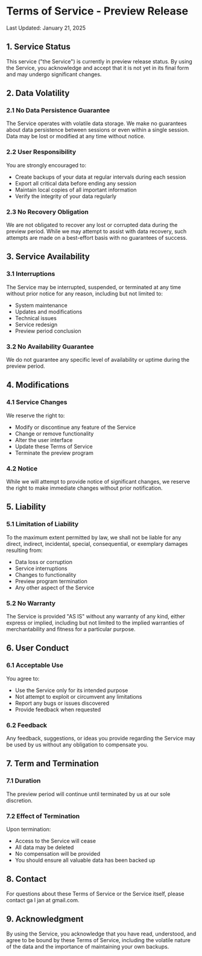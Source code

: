 # Terms of Service - Preview Release

Last Updated: January 21, 2025

## 1. Service Status

This service ("the Service") is currently in preview release status. By using the Service, you acknowledge and accept that it is not yet in its final form and may undergo significant changes.

## 2. Data Volatility

### 2.1 No Data Persistence Guarantee
The Service operates with volatile data storage. We make no guarantees about data persistence between sessions or even within a single session. Data may be lost or modified at any time without notice.

### 2.2 User Responsibility
You are strongly encouraged to:
- Create backups of your data at regular intervals during each session
- Export all critical data before ending any session
- Maintain local copies of all important information
- Verify the integrity of your data regularly

### 2.3 No Recovery Obligation
We are not obligated to recover any lost or corrupted data during the preview period. While we may attempt to assist with data recovery, such attempts are made on a best-effort basis with no guarantees of success.

## 3. Service Availability

### 3.1 Interruptions
The Service may be interrupted, suspended, or terminated at any time without prior notice for any reason, including but not limited to:
- System maintenance
- Updates and modifications
- Technical issues
- Service redesign
- Preview period conclusion

### 3.2 No Availability Guarantee
We do not guarantee any specific level of availability or uptime during the preview period.

## 4. Modifications

### 4.1 Service Changes
We reserve the right to:
- Modify or discontinue any feature of the Service
- Change or remove functionality
- Alter the user interface
- Update these Terms of Service
- Terminate the preview program

### 4.2 Notice
While we will attempt to provide notice of significant changes, we reserve the right to make immediate changes without prior notification.

## 5. Liability

### 5.1 Limitation of Liability
To the maximum extent permitted by law, we shall not be liable for any direct, indirect, incidental, special, consequential, or exemplary damages resulting from:
- Data loss or corruption
- Service interruptions
- Changes to functionality
- Preview program termination
- Any other aspect of the Service

### 5.2 No Warranty
The Service is provided "AS IS" without any warranty of any kind, either express or implied, including but not limited to the implied warranties of merchantability and fitness for a particular purpose.

## 6. User Conduct

### 6.1 Acceptable Use
You agree to:
- Use the Service only for its intended purpose
- Not attempt to exploit or circumvent any limitations
- Report any bugs or issues discovered
- Provide feedback when requested

### 6.2 Feedback
Any feedback, suggestions, or ideas you provide regarding the Service may be used by us without any obligation to compensate you.

## 7. Term and Termination

### 7.1 Duration
The preview period will continue until terminated by us at our sole discretion.

### 7.2 Effect of Termination
Upon termination:
- Access to the Service will cease
- All data may be deleted
- No compensation will be provided
- You should ensure all valuable data has been backed up

## 8. Contact

For questions about these Terms of Service or the Service itself, please contact ga l jan at gmail.com.

## 9. Acknowledgment

By using the Service, you acknowledge that you have read, understood, and agree to be bound by these Terms of Service, including the volatile nature of the data and the importance of maintaining your own backups.